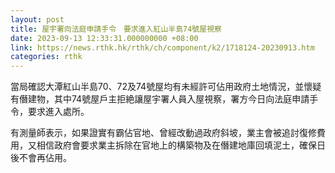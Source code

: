 ```yaml
---
layout: post
title: 屋宇署向法庭申請手令　要求進入紅山半島74號屋視察
date: 2023-09-13 12:33:31.000000000 +08:00
link: https://news.rthk.hk/rthk/ch/component/k2/1718124-20230913.htm
categories: rthk
---
```


當局確認大潭紅山半島70、72及74號屋均有未經許可佔用政府土地情況，並懷疑有僭建物，其中74號屋戶主拒絶讓屋宇署人員入屋視察，署方今日向法庭申請手令，要求進入處所。

有測量師表示，如果證實有霸佔官地、曾經改動過政府斜坡，業主會被追討復修費用，又相信政府會要求業主拆除在官地上的構築物及在僭建地庫回填泥土，確保日後不會再佔用。
